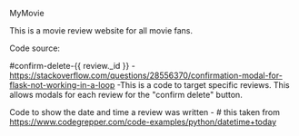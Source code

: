 MyMovie

This is a movie review website for all movie fans.

Code source:

#confirm-delete-{{ review._id }} - https://stackoverflow.com/questions/28556370/confirmation-modal-for-flask-not-working-in-a-loop
-This is a code to target specific reviews. This allows modals for each review for the "confirm delete" button.

Code to show the date and time a review was written - # this taken from https://www.codegrepper.com/code-examples/python/datetime+today